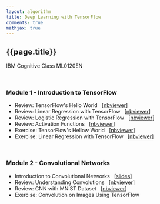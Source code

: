 ```yaml
---
layout: algorithm
title: Deep Learning with TensorFlow
comments: true
mathjax: true
---
```


## {{page.title}}
IBM Cognitive Class ML0120EN

<br>

### Module $\boldsymbol{1}$ - Introduction to TensorFlow
+ Review: TensorFlow's Hello World
&nbsp; [[nbviewer](http://nbviewer.jupyter.org/github/shevapato2008/IBM_ML0120EN/blob/master/ML0120EN-1.1-Review-TensorFlowHelloWorld.ipynb)]
+ Review: Linear Regression with TensorFlow
&nbsp; [[nbviewer](http://nbviewer.jupyter.org/github/shevapato2008/IBM_ML0120EN/blob/master/ML0120EN-1.2-Review-LinearRegressionwithTensorFlow.ipynb)]
+ Review: Logistic Regression with TensorFlow
&nbsp; [[nbviewer](http://nbviewer.jupyter.org/github/shevapato2008/IBM_ML0120EN/blob/master/ML0120EN-1.3-Review-LogisticRegressionwithTensorFlow.ipynb)]
+ Review: Activation Functions
&nbsp; [[nbviewer](http://nbviewer.jupyter.org/github/shevapato2008/IBM_ML0120EN/blob/master/ML0120EN-1.4-Review-ActivationFunctions.ipynb)]
+ Exercise: TensorFlow's Hellow World
&nbsp; [[nbviewer](http://nbviewer.jupyter.org/github/shevapato2008/IBM_ML0120EN/blob/master/ML0120EN-1.1-Exercise-TensorFlowHelloWorld.ipynb)]
+ Exercise: Linear Regression with TensorFlow
&nbsp; [[nbviewer](http://nbviewer.jupyter.org/github/shevapato2008/IBM_ML0120EN/blob/master/ML0120EN-1.2-Exercise-LinearRegression.ipynb)]

<br>

### Module $\boldsymbol{2}$ - Convolutional Networks
+ Introduction to Convolutional Networks &nbsp; [[slides]({{site.baseurl}}/algorithms/machinelearning/dltf/2-1 "Introduction to Convolutional Networks")]
+ Review: Understanding Convolutions &nbsp; [[nbviewer](http://nbviewer.jupyter.org/github/shevapato2008/IBM_ML0120EN/blob/master/ML0120EN-2.1-Review-UnderstandingConvolutions.ipynb)]
+ Review: CNN with MNIST Dataset &nbsp; [[nbviewer](http://nbviewer.jupyter.org/github/shevapato2008/IBM_ML0120EN/blob/master/ML0120EN-2.2-Review-CNN-MNIST-Dataset.ipynb)]
+ Exercise: Convolution on Images Using TensorFlow &nbsp;





<br><br>
